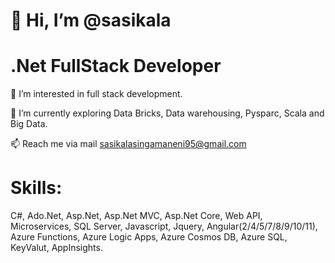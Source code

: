  # 👋 Hi, I’m @sasikala

# .Net FullStack Developer

👀 I’m interested in full stack development.

🌱 I’m currently exploring Data Bricks, Data warehousing, Pysparc, Scala and Big Data.
  
📫 Reach me via mail sasikalasingamaneni95@gmail.com

# Skills:

C#, Ado.Net, Asp.Net, Asp.Net MVC, Asp.Net Core, Web API, Microservices, SQL Server, Javascript, Jquery, Angular(2/4/5/7/8/9/10/11), Azure Functions, Azure Logic Apps, Azure Cosmos DB, Azure SQL, KeyValut, AppInsights.
